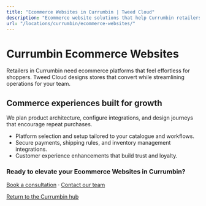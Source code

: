 ```yaml
---
title: "Ecommerce Websites in Currumbin | Tweed Cloud"
description: "Ecommerce website solutions that help Currumbin retailers sell with confidence."
url: "/locations/currumbin/ecommerce-websites/"
---
```


# Currumbin Ecommerce Websites

Retailers in Currumbin need ecommerce platforms that feel effortless for shoppers. Tweed Cloud designs stores that convert while streamlining operations for your team.

## Commerce experiences built for growth

We plan product architecture, configure integrations, and design journeys that encourage repeat purchases.

- Platform selection and setup tailored to your catalogue and workflows.
- Secure payments, shipping rules, and inventory management integrations.
- Customer experience enhancements that build trust and loyalty.

### Ready to elevate your Ecommerce Websites in Currumbin?

[Book a consultation](/consultation/) · [Contact our team](/contact/)

[Return to the Currumbin hub](/locations/currumbin/)
